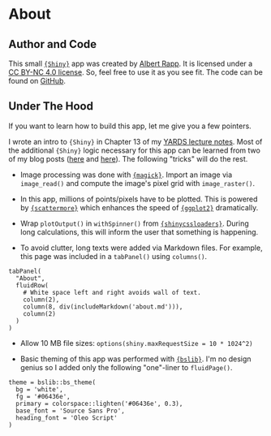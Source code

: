 # About

## Author and Code
This small [`{Shiny}`](https://shiny.rstudio.com/) app was created by [Albert Rapp](https://albert-rapp.de/). 
It is licensed under a [CC BY-NC 4.0 license](https://creativecommons.org/licenses/by-nc/4.0/).
So, feel free to use it as you see fit.
The code can be found on [GitHub](https://github.com/AlbertRapp/Image-Thinner).

## Under The Hood
If you want to learn how to build this app, let me give you a few pointers.

I wrote an intro to `{Shiny}` in Chapter 13 of my [YARDS lecture notes](https://yards.albert-rapp.de/shiny-applications.html).
Most of the additional `{Shiny}` logic necessary for this app can be learned from two of my blog posts ([here](https://albert-rapp.de/post/2021-11-21-a-few-learnings-from-a-simple-shiny-app/) and [here](https://albert-rapp.de/post/2022-01-17-drawing-a-ggplot-interactively/)).
The following "tricks" will do the rest.

- Image processing was done with [`{magick}`](https://docs.ropensci.org/magick/). 
Import an image via `image_read()` and compute the image's pixel grid with `image_raster()`.


- In this app, millions of points/pixels have to be plotted. 
This is powered by [`{scattermore}`](https://github.com/exaexa/scattermore) which enhances the speed of [`{ggplot2}`](https://ggplot2.tidyverse.org/) dramatically.


- Wrap `plotOutput()` in `withSpinner()` from [`{shinycssloaders}`](https://github.com/daattali/shinycssloaders). During long calculations, this will inform the user that something is happening.


- To avoid clutter, long texts were added via Markdown files. 
For example, this page was included in a `tabPanel()` using `columns()`.

```
tabPanel(
  "About",
  fluidRow(
    # White space left and right avoids wall of text.
    column(2),
    column(8, div(includeMarkdown('about.md'))),
    column(2)
  )
)
```


- Allow 10 MB file sizes: `options(shiny.maxRequestSize = 10 * 1024^2)`


- Basic theming of this app was performed with [`{bslib}`](https://rstudio.github.io/bslib/). I'm no design genius so I added only the following "one"-liner to `fluidPage()`.

```
theme = bslib::bs_theme(
  bg = 'white', 
  fg = '#06436e', 
  primary = colorspace::lighten('#06436e', 0.3),
  base_font = 'Source Sans Pro',
  heading_font = 'Oleo Script'
)
```

<br>
